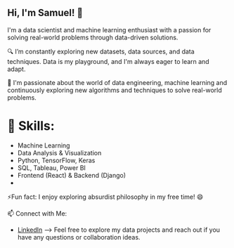 ## Hi, I'm Samuel! 👋

I'm a data scientist and machine learning enthusiast with a passion for solving real-world problems through data-driven solutions.

  🔍 I’m constantly exploring new datasets, data sources, and data techniques. Data is my playground, and I'm always eager to learn and adapt.
  
  🤖 I'm passionate about the world of data engineering, machine learning and continuously exploring new algorithms and techniques to solve real-world problems.
  
# 🌟 Skills:
- Machine Learning
- Data Analysis & Visualization
- Python, TensorFlow, Keras
- SQL, Tableau, Power BI
- Frontend (React) & Backend (Django)
- 
⚡Fun fact: I enjoy exploring absurdist philosophy in my free time! 😄

 📫 Connect with Me:
- [LinkedIn](https://www.linkedin.com/in/samuel-oluwemimo-52b1a4246/)
--> Feel free to explore my data projects and reach out if you have any questions or collaboration ideas.


<!--
**samuel-oluwemimo/samuel-oluwemimo** is a ✨ _special_ ✨ repository because its `README.md` (this file) appears on your GitHub profile.

Here are some ideas to get you started:

- 🔭 I’m currently working on ...
- 🌱 I’m currently learning ...
- 👯 I’m looking to collaborate on ...
- 🤔 I’m looking for help with ...
- 💬 Ask me about ...
- 📫 How to reach me: ...
- 😄 Pronouns: ...
- ⚡ Fun fact: ...
-->
